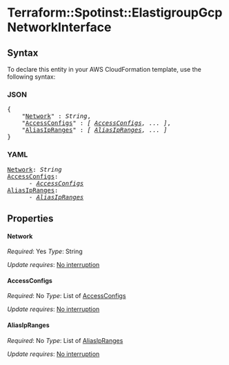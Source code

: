 # Terraform::Spotinst::ElastigroupGcp NetworkInterface

## Syntax

To declare this entity in your AWS CloudFormation template, use the following syntax:

### JSON

<pre>
{
    "<a href="#network" title="Network">Network</a>" : <i>String</i>,
    "<a href="#accessconfigs" title="AccessConfigs">AccessConfigs</a>" : <i>[ <a href="networkinterface-accessconfigs.md">AccessConfigs</a>, ... ]</i>,
    "<a href="#aliasipranges" title="AliasIpRanges">AliasIpRanges</a>" : <i>[ <a href="networkinterface-aliasipranges.md">AliasIpRanges</a>, ... ]</i>
}
</pre>

### YAML

<pre>
<a href="#network" title="Network">Network</a>: <i>String</i>
<a href="#accessconfigs" title="AccessConfigs">AccessConfigs</a>: <i>
      - <a href="networkinterface-accessconfigs.md">AccessConfigs</a></i>
<a href="#aliasipranges" title="AliasIpRanges">AliasIpRanges</a>: <i>
      - <a href="networkinterface-aliasipranges.md">AliasIpRanges</a></i>
</pre>

## Properties

#### Network

_Required_: Yes
_Type_: String

_Update requires_: [No interruption](https://docs.aws.amazon.com/AWSCloudFormation/latest/UserGuide/using-cfn-updating-stacks-update-behaviors.html#update-no-interrupt)

#### AccessConfigs

_Required_: No
_Type_: List of <a href="networkinterface-accessconfigs.md">AccessConfigs</a>

_Update requires_: [No interruption](https://docs.aws.amazon.com/AWSCloudFormation/latest/UserGuide/using-cfn-updating-stacks-update-behaviors.html#update-no-interrupt)

#### AliasIpRanges

_Required_: No
_Type_: List of <a href="networkinterface-aliasipranges.md">AliasIpRanges</a>

_Update requires_: [No interruption](https://docs.aws.amazon.com/AWSCloudFormation/latest/UserGuide/using-cfn-updating-stacks-update-behaviors.html#update-no-interrupt)

